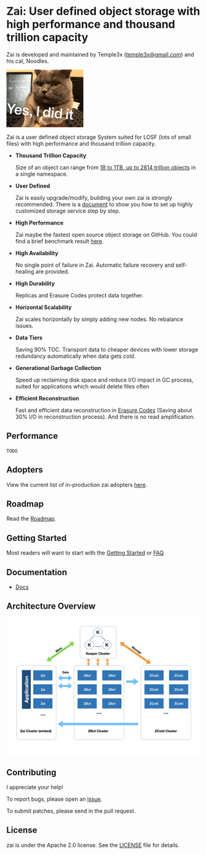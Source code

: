 Zai: User defined object storage with high performance and thousand trillion capacity
===

Zai is developed and maintained by Temple3x (temple3x@gmail.com) and his cat, Noodles.

<img src="./docs/img/n1.jpeg" width = "200"/>

Zai is a user defined object storage System suited for LOSF (lots of small files) with high performance and thousand trillion capacity.

- __Thousand Trillion Capacity__

    Size of an object can range from [1B to 1TB, up to 2814 trillion objects](./docs/FAQ.md) in a single namespace.
    
- __User Defined__

    Zai is easily upgrade/modify, building your own zai is strongly recommended. 
    There is a [document](./docs/dev-guide/build_your_distribution.md) to show you
    how to set up highly customized storage service step by step.
    
- __High Performance__  

    Zai maybe the fastest open source object storage on GitHub. You could find a brief benchmark result [here](README.md#Performance).
    
- __High Availability__  
    
    No single point of failure in Zai. Automatic failure recovery and self-healing are provided.
    
- __High Durability__ 

    Replicas and Erasure Codes protect data together. 

- __Horizontal Scalability__

    Zai scales horizontally by simply adding new nodes. No rebalance issues.
        
- __Data Tiers__  
    
    Saving 90% TOC. Transport data to cheaper devices with lower storage redundancy automatically when data gets cold.
   
- __Generational Garbage Collection__   

    Speed up reclaiming disk space and reduce I/O impact in GC process, suited for applications which would delete files often 
        
- __Efficient Reconstruction__  

    Fast and efficient data reconstruction in [Erasure Codes](https://github.com/templexxx/xrs) (Saving about 30% I/O in reconstruction process).
    And there is no read amplification.
    
## Performance

    TODO
        
## Adopters

View the current list of in-production zai adopters [here](./docs/adopters.md).

## Roadmap

Read the [Roadmap](./docs/roadmap.md).

## Getting Started

Most readers will want to start with the [Getting Started](./docs/getting_started.md) or [FAQ](./docs/FAQ.md)

## Documentation

+ [Docs](./docs) 

## Architecture Overview

![architecture](./docs/img/arch.jpg)

## Contributing

I appreciate your help!

To report bugs, please open an [issue](https://github.com/zaibyte/zai/issues).

To submit patches, please send in the pull request.

## License

zai is under the Apache 2.0 license. See the [LICENSE](./LICENSE) file for details.
